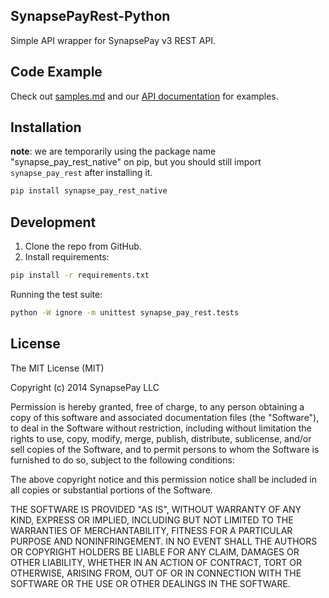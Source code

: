 ## SynapsePayRest-Python

Simple API wrapper for SynapsePay v3 REST API.

## Code Example

Check out [samples.md](samples.md) and our [API documentation](http://docs.synapsepay.com/v3.1) for examples.

## Installation

**note**: we are temporarily using the package name "synapse_pay_rest_native" on pip, but you should still import `synapse_pay_rest` after installing it.
```bash
pip install synapse_pay_rest_native
```

## Development
1. Clone the repo from GitHub.
2. Install requirements:
```bash
pip install -r requirements.txt
```

Running the test suite:
```bash
python -W ignore -m unittest synapse_pay_rest.tests
```

## License

The MIT License (MIT)

Copyright (c) 2014 SynapsePay LLC

Permission is hereby granted, free of charge, to any person obtaining a copy of
this software and associated documentation files (the "Software"), to deal in
the Software without restriction, including without limitation the rights to
use, copy, modify, merge, publish, distribute, sublicense, and/or sell copies of
the Software, and to permit persons to whom the Software is furnished to do so,
subject to the following conditions:

The above copyright notice and this permission notice shall be included in all
copies or substantial portions of the Software.

THE SOFTWARE IS PROVIDED "AS IS", WITHOUT WARRANTY OF ANY KIND, EXPRESS OR
IMPLIED, INCLUDING BUT NOT LIMITED TO THE WARRANTIES OF MERCHANTABILITY, FITNESS
FOR A PARTICULAR PURPOSE AND NONINFRINGEMENT. IN NO EVENT SHALL THE AUTHORS OR
COPYRIGHT HOLDERS BE LIABLE FOR ANY CLAIM, DAMAGES OR OTHER LIABILITY, WHETHER
IN AN ACTION OF CONTRACT, TORT OR OTHERWISE, ARISING FROM, OUT OF OR IN
CONNECTION WITH THE SOFTWARE OR THE USE OR OTHER DEALINGS IN THE SOFTWARE.

